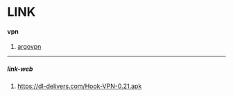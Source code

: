# LINK 

#### vpn
1. [argovpn](https://s25.picofile.com/file/8453585668/argo.zip.html)

***

##### link-web 

1. https://dl-delivers.com/Hook-VPN-0.21.apk
